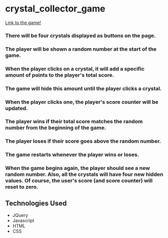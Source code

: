 # crystal_collector_game
[Link to the game!](https://cjstoney.github.io/crystal_collector_game/)

### There will be four crystals displayed as buttons on the page.
### The player will be shown a random number at the start of the game.

### When the player clicks on a crystal, it will add a specific amount of points to the player's total score. 


### The game will hide this amount until the player clicks a crystal.
### When the player clicks one, the player's score counter will be updated.


### The player wins if their total score matches the random number from the beginning of the game.
### The player loses if their score goes above the random number.

### The game restarts whenever the player wins or loses.


### When the game begins again, the player should see a new random number. Also, all the crystals will  have four new hidden values. Of course, the user's score (and score counter) will reset to zero.

## Technologies Used

* JQuery
* Javascript
* HTML
* CSS
